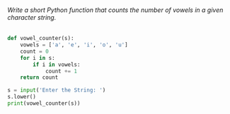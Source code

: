 
###### Write a short Python function that counts the number of vowels in a given character string.

```python
def vowel_counter(s):
	vowels = ['a', 'e', 'i', 'o', 'u']
	count = 0
	for i in s:
		if i in vowels:
			count += 1
	return count

s = input('Enter the String: ')
s.lower()
print(vowel_counter(s))
```
